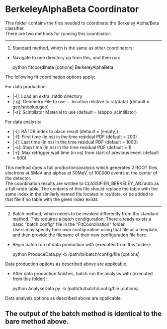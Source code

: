 # BerkeleyAlphaBeta Coordinator
This folder contains the files needed to coordinate the Berkeley Alpha/Beta classifier.  
There are two methods for running this coordinator:

-------------------------

1) Standard method, which is the same as other coordinators:
- Navigate to one directory up from this, and then run:

    python fitcoordinate [options] BerkeleyAlphaBeta

The following fit coordination options apply:

For data production:
- [-l]: Load an extra .ratdb directory
- [-g]: Geometry File to use ... location relative to rat/data/ (default = geo/snoplus.geo)
- [-s]: Scintillator Material to use (default = labppo_scintillator)

For data analysis:
- [-i]: RATDB index to place result (default = [empty])
- [-f]: First time (in ns) in the time residual PDF (default = 200)
- [-l]: Last time (in ns) in the time residual PDF (default = 1000)
- [-s]: Step time (in ns) in the time residual PDF (default = 1)
- [-r]: Max retrigger wait time (in ns) from start of previous event (default = 600)

This method does a full production/analysis which generates 2 ROOT files, electrons at 5MeV and alphas at 50MeV, of 100000 events at the center of the detector.  
The coordination results are written to CLASSIFIER_BERKELEY_AB.ratdb as a full ratdb table.
The contents of this file should replace the table with the same index in the similarly named file located in rat/data, or be added to that file if no table with the given index exists.  

------------------------------

2) Batch method, which needs to be invoked differently from the standard method. 
This requires a batch condiguration. There already exists a basic "batch.config" file in the "FitCoordination" folder.  
Users may specify their own configuration using that file as a template, and then provide the filename of their new configuration file here.  

- Begin batch run of data production with (executed from this folder):

    python ProduceData.py -b /path/to/batch/config/file [options]

Data production options as described above are applicable.

- After data production finishes, batch run the analysis with (executed from this folder):

    python AnalyseData.py -b /path/to/batch/config/file [options]

Data analysis options as described above are applicable.  

The output of the batch method is identical to the bare method above.
-------------------------

